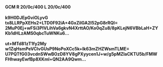 #### GCM R 20/0c/400 L 20/0c/400
**k9H0DJEpGviOLyvG**<br/>**tx8LLRPpXEHs2+LTD0F92iA+4GxZilGA2I52pG8rRQI=**<br/>**2MuP0Ej+wFSi3PIVLihVa6gkvN4XrttAO/Ko0qZu8/8pKLejN6VBbLaH+ZYKb1dHLzAMS0qbcTuWNKu6...**<br/><br/>
**ut+MTd81zT1fy2My**<br/>**w1ZqHsmPeVClvGUsP9NoPoXCc5k+lk63mZHZWsmTLME=**<br/>**U7PQTfG03vcdnSWwBOzD8YV8gPXyycen1J+w/g5pMZlaCKTU5b/FMWFHhwayEwfBp8XKml+QN2AA9Qwm...**